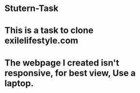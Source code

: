 # Stutern-Task
# This is a task to clone exilelifestyle.com
# The webpage I created isn't responsive, for best view, Use a laptop.
